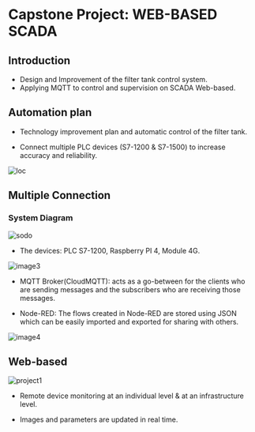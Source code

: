 # Capstone Project: WEB-BASED SCADA 
## Introduction

* Design and Improvement of the filter tank control system.
* Applying MQTT to control and supervision on SCADA Web-based.
  
## Automation plan

- Technology improvement plan and automatic control of the filter tank.
  
- Connect multiple PLC devices (S7-1200 & S7-1500) to increase accuracy and reliability.

![loc](https://github.com/hqlongbk/Web-Based-SCADA/assets/126086908/741d687f-86bb-4c52-93c5-50ac77291e45)

## Multiple Connection

### System Diagram

![sodo](https://github.com/hqlongbk/Web-Based-SCADA/assets/126086908/ea8f8c4e-273a-45f1-b63a-c40a92eef3eb)

- The devices: PLC S7-1200, Raspberry PI 4, Module 4G.

![image3](https://github.com/hqlongbk/Web-Based-SCADA/assets/126086908/4ae36428-f4e2-48c0-8dd1-ad208a266838)

- MQTT Broker(CloudMQTT): acts as a go-between for the clients who are sending messages and the subscribers who are receiving those messages.

- Node-RED: The flows created in Node-RED are stored using JSON which can be easily imported and exported for sharing with others.

![image4](https://github.com/hqlongbk/Web-Based-SCADA/assets/126086908/ab800e07-0d4e-43f4-a5aa-7ecd3b55b191)

## Web-based

![project1](https://github.com/hqlongbk/Web-Based-SCADA/assets/126086908/ed51a178-f019-4445-aef3-7a97ebaa11e0)

- Remote device monitoring at an individual level & at an infrastructure level.

- Images and parameters are updated in real time.

